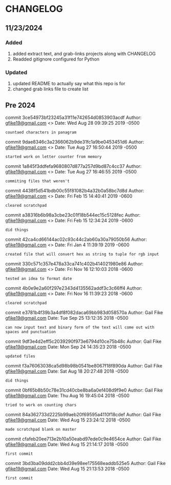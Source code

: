 # CHANGELOG

## 11/23/2024
### Added
1. added extract text, and grab-links projects along with CHANGELOG
2. Readded gitignore configured for Python
### Updated
1. updated README to actually say what this repo is for
2. changed grab links file to create list

## Pre 2024
commit 3ce54973bf23245a31f11e742654d0853903acdf
Author: gfike19@gmail.com <>
Date:   Wed Aug 28 09:39:25 2019 -0500

    countaed characters in panagram

commit 9dae8346c3a2366062b9de31fc1a9be0453451d6
Author: gfike19@gmail.com <>
Date:   Tue Aug 27 16:50:44 2019 -0500

    started work on letter counter from memory

commit 1a845f3ddfefa9680807d877a257d9bd87c4cc37
Author: gfike19@gmail.com <>
Date:   Tue Aug 27 16:46:55 2019 -0500

    commiting files that weren't

commit 4438f5d541bdb00c55f81082b4a32b0a58bc7d8d
Author: gfike19@gmail.com <>
Date:   Fri Feb 15 14:40:41 2019 -0600

    cleared scratchpad

commit a38316b6b98a3cbe23c01f18b544ec15c5128fec
Author: gfike19@gmail.com <>
Date:   Fri Feb 15 12:34:24 2019 -0600

    did things

commit 42ca4cd66144ac02c93c44c2ab60a30a79050b56
Author: gfike19@gmail.com <>
Date:   Fri Jan 4 11:39:19 2019 -0600

    created file that will convert hex as string to tuple for rgb input

commit 330c571c357e478a33ca741c402b414021980e86
Author: gfike19@gmail.com <>
Date:   Fri Nov 16 12:10:03 2018 -0600

    tested an idea to format date

commit 4b0e9e2a60f297e2343d4135562addf3c3c66ff4
Author: gfike19@gmail.com <>
Date:   Fri Nov 16 11:39:23 2018 -0600

    cleared scratchpad

commit e3781b4f39b3a4df8f082daca69bb983d058570a
Author: Gail Fike <gfike19@gmail.com>
Date:   Tue Sep 25 13:12:35 2018 -0500

    can now input text and binary form of the text will come out with spaces and punctuation

commit 9df3e4d2eff5c2039290f973e6794d10ce75b48c
Author: Gail Fike <gfike19@gmail.com>
Date:   Mon Sep 24 14:35:23 2018 -0500

    updated files

commit f3a76063038ca5d98b98b0541be8067f18f890da
Author: Gail Fike <gfike19@gmail.com>
Date:   Sat Aug 18 20:27:48 2018 -0500

    did things

commit 0bf65b8b50c78e31cd40cbe8ba6a0ef408d9f9e0
Author: Gail Fike <gfike19@gmail.com>
Date:   Thu Aug 16 19:45:04 2018 -0500

    tried to work on counting chars

commit 84a362733d2225b99aeb20f69595a4110f18cdef
Author: Gail Fike <gfike19@gmail.com>
Date:   Wed Aug 15 23:24:12 2018 -0500

    made scratchpad blank on master

commit cfafeb20ee713e2b10a50eabd97ede0c9e4654ce
Author: Gail Fike <gfike19@gmail.com>
Date:   Wed Aug 15 21:14:17 2018 -0500

    first commit

commit 3bd3ba09ddd2cbb4d39e98ee175568eaddb525e5
Author: Gail Fike <gfike19@gmail.com>
Date:   Wed Aug 15 21:13:53 2018 -0500

    first commit
